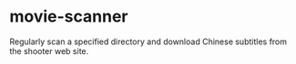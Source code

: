 # movie-scanner
Regularly scan a specified directory and download Chinese subtitles from the shooter web site.
